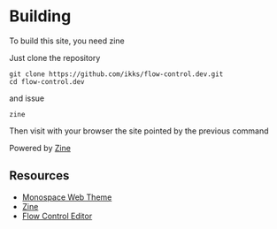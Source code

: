 # Building

To build this site, you need zine

Just clone the repository
```
git clone https://github.com/ikks/flow-control.dev.git
cd flow-control.dev
```
and issue

```
zine
```

Then visit with your browser the site pointed by the previous command

Powered by [Zine](https://zine-ssg.io/docs/)

## Resources

* [Monospace Web Theme](https://owickstrom.github.io/the-monospace-web/)
* [Zine](https://zine-ssg.io/docs/)
* [Flow Control Editor](https://github.com/neurocyte/flow)
